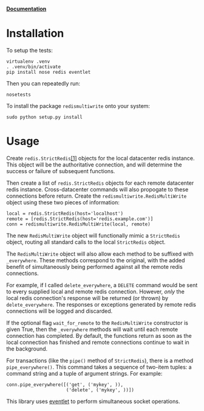 
**[Documentation](https://python-redis-multiwrite.readthedocs.org/en/latest/)**

Installation
============

To setup the tests:

    virtualenv .venv
    . .venv/bin/activate
    pip install nose redis eventlet

Then you can repeatedly run:

    nosetests

To install the package `redismultiwrite` onto your system:

    sudo python setup.py install

Usage
=====

Create `redis.StrictRedis`[[1]](https://github.com/andymccurdy/redis-py)
objects for the local datacenter redis instance. This object will be the
authoritative connection, and will determine the success or failure of
subsequent functions.

Then create a list of `redis.StrictRedis` objects for each remote datacenter
redis instance. Cross-datacenter commands will also propogate to these
connections before return. Create the `redismultiwrite.RedisMultiWrite` object
using these two pieces of information:

    local = redis.StrictRedis(host='localhost')
    remote = [redis.StrictRedis(host='redis.example.com')]
    conn = redismultiwrite.RedisMultiWrite(local, remote)

The new `RedisMultiWrite` object will functionally mimic a `StrictRedis` object,
routing all standard calls to the local `StrictRedis` object.

The `RedisMultiWrite` object will also allow each method to be suffixed with
`_everywhere`. These methods correspond to the original, with the added benefit
of simultaneously being performed against all the remote redis connections.

For example, if I called `delete_everywhere`, a `DELETE` command would be sent
to every supplied local and remote redis connection. However, *only* the local
redis connection's response will be returned (or thrown) by
`delete_everywhere`. The responses or exceptions generated by remote redis
connections will be logged and discarded.

If the optional flag `wait_for_remote` to the `RedisMultiWrite`
constructor is given True, then the `_everywhere` methods will wait until each
remote connection has completed. By default, the functions return as soon as the
local connection has finished and remote connections continue to wait in the
background.

For transactions (like the `pipe()` method of `StrictRedis`), there is a method
`pipe_everywhere()`. This command takes a sequence of two-item tuples: a command
string and a tuple of argument strings. For example:

    conn.pipe_everywhere([('get', ('mykey', )),
                          ('delete', ('mykey', ))])

This library uses [eventlet](http://eventlet.net/) to perform simultaneous
socket operations.

